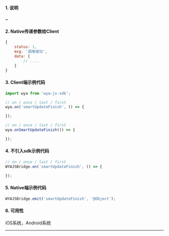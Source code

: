 #### 1. 说明

~

#### 2. Native传递参数给Client

```javascript
{
	status: 1,
	msg: '调用成功',
	data: {
		// ....
	}
}
```

#### 3. Client端示例代码

```javascript
import wya from 'wya-js-sdk';

// on / once / last / first
wya.on('smartUpdateFinish', () => {

});

// on / once / last / first
wya.onSmartUpdateFinish(() => {

});
```

#### 4. 不引入sdk示例代码

```javascript
// on / once / last / first
WYAJSBridge.on('smartUpdateFinish', () => {

});
```

#### 5. Native端示例代码

```javascript
WYAJSBridge.emit('smartUpdateFinish', '@Object');
```

#### 6. 可用性

iOS系统，Android系统

---------

